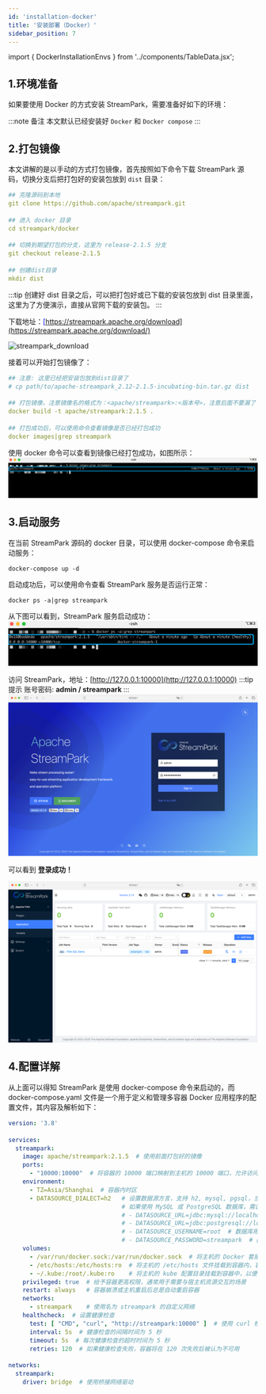 ```yaml
---
id: 'installation-docker'  
title: '安装部署（Docker）'  
sidebar_position: 7
---
```


import { DockerInstallationEnvs } from '../components/TableData.jsx';

## 1.环境准备


如果要使用 Docker 的方式安装 StreamPark，需要准备好如下的环境：

<DockerInstallationEnvs></DockerInstallationEnvs>

:::note 备注
本文默认已经安装好 `Docker` 和 `Docker compose`
:::

## 2.打包镜像
本文讲解的是以手动的方式打包镜像，首先按照如下命令下载 StreamPark 源码，切换分支后把打包好的安装包放到 `dist` 目录：
```yaml
## 克隆源码到本地
git clone https://github.com/apache/streampark.git

## 进入 docker 目录
cd streampark/docker

## 切换到期望打包的分支，这里为 release-2.1.5 分支
git checkout release-2.1.5

## 创建dist目录
mkdir dist
```
:::tip
创建好 dist 目录之后，可以把打包好或已下载的安装包放到 dist 目录里面，这里为了方便演示，直接从官网下载的安装包。
:::

下载地址：<u><font color='blue'>[https://streampark.apache.org/download](https://streampark.apache.org/download/)</font></u>

![streampark_download](/doc/image/quick-start/streampark_download.png)

接着可以开始打包镜像了：
```yaml
## 注意: 这里已经把安装包放到dist目录了
# cp path/to/apache-streampark_2.12-2.1.5-incubating-bin.tar.gz dist

## 打包镜像，注意镜像名的格式为：<apache/streampark>:<版本号>，注意后面不要漏了 "."
docker build -t apache/streampark:2.1.5 .

## 打包成功后，可以使用命令查看镜像是否已经打包成功
docker images|grep streampark
```
使用 docker 命令可以查看到镜像已经打包成功，如图所示：
![docker_build_success](/doc/image/quick-start/docker_build_success.png)

## 3.启动服务
在当前 StreamPark 源码的 docker 目录，可以使用 docker-compose 命令来启动服务：
```shell
docker-compose up -d
```
启动成功后，可以使用命令查看 StreamPark 服务是否运行正常：
```shell
docker ps -a|grep streampark
```
从下图可以看到，StreamPark 服务启动成功：
![docker_start_success](/doc/image/quick-start/docker_start_success.png)

访问 StreamPark，地址：[http://127.0.0.1:10000](http://127.0.0.1:10000)
:::tip 提示
账号密码: <strong> admin / streampark </strong>
:::
![login-page](/doc/image/quick-start/login_page.png)

可以看到 **登录成功！**

![login-success](/doc/image/quick-start/login_success.png)

## 4.配置详解
从上面可以得知 StreamPark 是使用 docker-compose 命令来启动的，而 docker-compose.yaml 文件是一个用于定义和管理多容器 Docker 应用程序的配置文件，其内容及解析如下：
```yaml
version: '3.8'  

services: 
  streampark:
    image: apache/streampark:2.1.5  # 使用前面打包好的镜像
    ports:
      - "10000:10000"  # 将容器的 10000 端口映射到主机的 10000 端口，允许访问该端口上的服务
    environment:
      - TZ=Asia/Shanghai  # 容器内时区
      - DATASOURCE_DIALECT=h2   # 设置数据源方言，支持 h2, mysql, pgsql，当前为 h2
                                # 如果使用 MySQL 或 PostgreSQL 数据库，需设置以下参数
                                # - DATASOURCE_URL=jdbc:mysql://localhost:3306/streampark?useSSL=false&useUnicode=true&characterEncoding=UTF-8&allowPublicKeyRetrieval=false&useJDBCCompliantTimezoneShift=true&useLegacyDatetimeCode=false&serverTimezone=GMT%2B8
                                # - DATASOURCE_URL=jdbc:postgresql://localhost:5432/streampark?stringtype=unspecified
                                # - DATASOURCE_USERNAME=root  # 数据库用户名
                                # - DATASOURCE_PASSWORD=streampark  # 数据库密码
    volumes:
      - /var/run/docker.sock:/var/run/docker.sock  # 将主机的 Docker 套接字挂载到容器内，允许容器内的进程与 Docker 进行交互
      - /etc/hosts:/etc/hosts:ro  # 将主机的 /etc/hosts 文件挂载到容器内，容器只读访问该文件
      - ~/.kube:/root/.kube:ro    # 将主机的 kube 配置目录挂载到容器中，以便访问 Kubernetes 集群
    privileged: true  # 给予容器更高权限，通常用于需要与宿主机资源交互的场景
    restart: always   # 容器崩溃或主机重启后总是自动重启容器
    networks:
      - streampark    # 使用名为 streampark 的自定义网络
    healthcheck:  # 设置健康检查
      test: [ "CMD", "curl", "http://streampark:10000" ]  # 使用 curl 检查容器的 10000 端口是否可访问
      interval: 5s  # 健康检查的间隔时间为 5 秒
      timeout: 5s  # 每次健康检查的超时时间为 5 秒
      retries: 120  # 如果健康检查失败，容器将在 120 次失败后被认为不可用

networks:
  streampark:
    driver: bridge  # 使用桥接网络驱动
```


